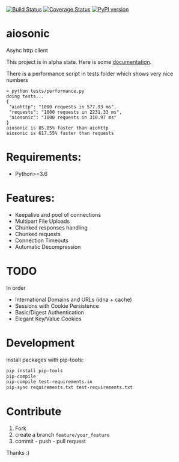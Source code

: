 
[![Build Status](https://travis-ci.org/sonic182/aiosonic.svg?branch=master)](https://travis-ci.org/sonic182/aiosonic)
[![Coverage Status](https://coveralls.io/repos/github/sonic182/aiosonic/badge.svg?branch=master)](https://coveralls.io/github/sonic182/aiosonic?branch=master)
[![PyPI version](https://badge.fury.io/py/aiosonic.svg)](https://badge.fury.io/py/aiosonic)
# aiosonic

Async http client

This project is in alpha state. Here is some [documentation](https://sonic182.github.io/aiosonic/html/index.html).

There is a performance script in tests folder which shows very nice numbers

```
» python tests/performance.py
doing tests...
{
 "aiohttp": "1000 requests in 577.93 ms",
 "requests": "1000 requests in 2231.33 ms",
 "aiosonic": "1000 requests in 310.97 ms"
}
aiosonic is 85.85% faster than aiohttp
aiosonic is 617.55% faster than requests
```

# Requirements:

* Python>=3.6


# Features:

* Keepalive and pool of connections
* Multipart File Uploads
* Chunked responses handling
* Chunked requests
* Connection Timeouts
* Automatic Decompression

# TODO

In order

* International Domains and URLs (idna + cache)
* Sessions with Cookie Persistence
* Basic/Digest Authentication
* Elegant Key/Value Cookies

# Development

Install packages with pip-tools:
```bash
pip install pip-tools
pip-compile
pip-compile test-requirements.in
pip-sync requirements.txt test-requirements.txt
```

# Contribute

1. Fork
2. create a branch `feature/your_feature`
3. commit - push - pull request

Thanks :)
